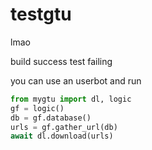 # testgtu
lmao

build success
test failing

you can use an userbot and run

```py
from mygtu import dl, logic
gf = logic()
db = gf.database()
urls = gf.gather_url(db)
await dl.download(urls)
```
